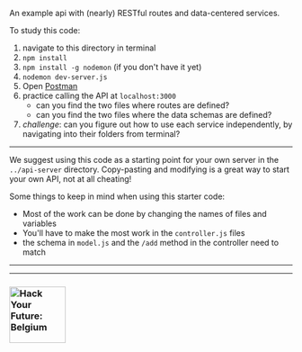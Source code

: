 An example api with (nearly) RESTful routes and data-centered services.

To study this code:
1. navigate to this directory in terminal
1. ```npm install```
1. ```npm install -g nodemon``` (if you don't have it yet)
1. ```nodemon dev-server.js```
1. Open [Postman](https://www.getpostman.com/)
1. practice calling the API at ```localhost:3000```
    * can you find the two files where routes are defined?
    * can you find the two files where the data schemas are defined?
1. _challenge_: can you figure out how to use each service independently, by navigating into their folders from terminal?

---

We suggest using this code as a starting point for your own server in the ```../api-server``` directory.  Copy-pasting and modifying is a great way to start your own API, not at all cheating!

Some things to keep in mind when using this starter code:
* Most of the work can be done by changing the names of files and variables
* You'll have to make the most work in the ```controller.js``` files
* the schema in ```model.js``` and the ```/add``` method in the controller need to match


---
---
### <a href="https://hackyourfuture.be" target="_blank"><img src="https://user-images.githubusercontent.com/18554853/63941625-4c7c3d00-ca6c-11e9-9a76-8d5e3632fe70.jpg" width="100" height="100" alt="Hack Your Future: Belgium"></img></a>
